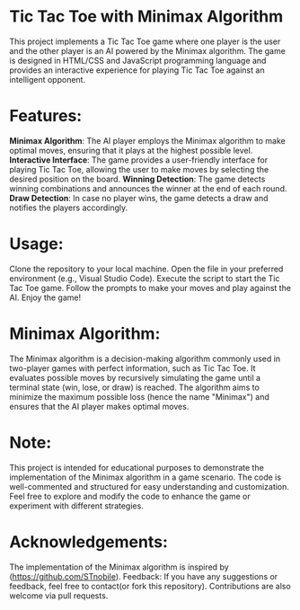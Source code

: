 # Tic Tac Toe with Minimax Algorithm
This project implements a Tic Tac Toe game where one player is the user and the other player is an AI powered by the Minimax algorithm. The game is designed in HTML/CSS and JavaScript programming language and provides an interactive experience for playing Tic Tac Toe against an intelligent opponent.

# Features:
**Minimax Algorithm**: The AI player employs the Minimax algorithm to make optimal moves, ensuring that it plays at the highest possible level.
**Interactive Interface**: The game provides a user-friendly interface for playing Tic Tac Toe, allowing the user to make moves by selecting the desired position on the board.
**Winning Detection**: The game detects winning combinations and announces the winner at the end of each round.
**Draw Detection**: In case no player wins, the game detects a draw and notifies the players accordingly.

# Usage:
Clone the repository to your local machine.
Open the file in your preferred environment (e.g., Visual Studio Code).
Execute the script to start the Tic Tac Toe game.
Follow the prompts to make your moves and play against the AI.
Enjoy the game!
# Minimax Algorithm:
The Minimax algorithm is a decision-making algorithm commonly used in two-player games with perfect information, such as Tic Tac Toe. It evaluates possible moves by recursively simulating the game until a terminal state (win, lose, or draw) is reached. The algorithm aims to minimize the maximum possible loss (hence the name "Minimax") and ensures that the AI player makes optimal moves.

# Note:
This project is intended for educational purposes to demonstrate the implementation of the Minimax algorithm in a game scenario.
The code is well-commented and structured for easy understanding and customization.
Feel free to explore and modify the code to enhance the game or experiment with different strategies.


# Acknowledgements:
The implementation of the Minimax algorithm is inspired by (https://github.com/STnobile).
Feedback:
If you have any suggestions or feedback, feel free to contact(or fork this repository). Contributions are also welcome via pull requests.

